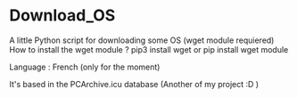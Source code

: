 # Download_OS
A little Python script for downloading some OS (wget module requiered)
How to install the wget module ?
pip3 install wget or pip install wget module

Language : French (only for the moment)

It's based in the PCArchive.icu database (Another of my project :D )
